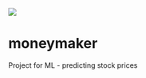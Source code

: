 ![](https://github.com/duncanmazza/moneymaker/workflows/Build%20Status/badge.svg)

# moneymaker
Project for ML - predicting stock prices
